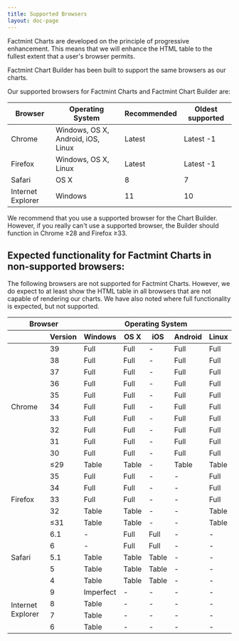 ```yaml
---
title: Supported Browsers
layout: doc-page
---
```


<p>Factmint Charts are developed on the principle of progressive enhancement. This means that we will enhance the HTML table to the fullest extent that a user's browser permits.</p>

<p>Factmint Chart Builder has been built to support the same browsers as our charts.</p>

<p>Our supported browsers for Factmint Charts and Factmint Chart Builder are:</p>

<link rel="stylesheet" href="http://factmint.io/fallback-table.css">
<table class="fm-pie">
<thead>
<tr>
<th>Browser</th><th>Operating System</th><th>Recommended</th><th>Oldest supported</th>
</tr>
<tbody>
<tr>
<td>Chrome</td><td>Windows, OS X, Android, iOS, Linux</td><td>Latest</td><td>Latest -1</td>
</tr>
<tr>
<td>Firefox</td><td>Windows, OS X, Linux</td><td>Latest</td><td>Latest -1</td>
</tr>
<tr>
<td>Safari</td><td>OS X</td><td>8</td><td>7</td>
</tr>
<tr>
<td>Internet Explorer</td><td>Windows</td><td>11</td><td>10</td>
</tr>
</tbody>
</thead>
</table>

<p>We recommend that you use a supported browser for the Chart Builder. However, if you really can't use a supported browser, the Builder should function in Chrome &#8805;28 and Firefox &#8805;33.</p>

## Expected functionality for Factmint Charts in non-supported browsers:

<p>The following browsers are not supported for Factmint Charts. However, we do expect to at least show the HTML table in all browsers that are not capable of rendering our charts. We have also noted where full functionality is expected, but not supported.</p>

<table class="fm-pie">
<thead>
<tr>
<th colspan="2">Browser</th><th colspan="5">Operating System</th>
</tr>
<tr>
<th></th><th>Version</th><th>Windows</th><th>OS X</th><th>iOS</th><th>Android</th><th>Linux</th>
</tr>
</thead>
<tbody>
<tr>
<td rowspan="11">Chrome</td><td>39</td><td>Full</td><td>Full</td><td>-</td><td>Full</td><td>Full</td>
</tr>
<tr>
<td>38</td><td>Full</td><td>Full</td><td>-</td><td>Full</td><td>Full</td>
</tr>
<tr>
<td>37</td><td>Full</td><td>Full</td><td>-</td><td>Full</td><td>Full</td>
</tr>
<tr>
<td>36</td><td>Full</td><td>Full</td><td>-</td><td>Full</td><td>Full</td>
</tr>
<tr>
<td>35</td><td>Full</td><td>Full</td><td>-</td><td>Full</td><td>Full</td>
</tr>
<tr>
<td>34</td><td>Full</td><td>Full</td><td>-</td><td>Full</td><td>Full</td>
</tr>
<tr>
<td>33</td><td>Full</td><td>Full</td><td>-</td><td>Full</td><td>Full</td>
</tr>
<tr>
<td>32</td><td>Full</td><td>Full</td><td>-</td><td>Full</td><td>Full</td>
</tr>
<tr>
<td>31</td><td>Full</td><td>Full</td><td>-</td><td>Full</td><td>Full</td>
</tr>
<tr>
<td>30</td><td>Full</td><td>Full</td><td>-</td><td>Full</td><td>Full</td>
</tr>
<tr>
<td>&#8804;29</td><td>Table</td><td>Table</td><td>-</td><td>Table</td><td>Table</td>
</tr>
<td rowspan="5">Firefox</td><td>35</td><td>Full</td><td>Full</td><td>-</td><td>-</td><td>Full</td>
</tr>
<tr>
<td>34</td><td>Full</td><td>Full</td><td>-</td><td>-</td><td>Full</td>
</tr>
<tr>
<td>33</td><td>Full</td><td>Full</td><td>-</td><td>-</td><td>Full</td>
</tr>
<tr>
<td>32</td><td>Table</td><td>Table</td><td>-</td><td>-</td><td>Table</td>
</tr>
<tr>
<td>&#8804;31</td><td>Table</td><td>Table</td><td>-</td><td>-</td><td>Table</td>
</tr>
<tr>
<td rowspan="5">Safari</td><td>6.1</td><td>-</td><td>Full</td><td>Full</td><td>-</td><td>-</td>
</tr>
<tr>
<td>6</td><td>-</td><td>Full</td><td>Full</td><td>-</td><td>-</td>
</tr>
<tr>
<td>5.1</td><td>Table</td><td>Table</td><td>Table</td><td>-</td><td>-</td>
</tr>
<tr>
<td>5</td><td>Table</td><td>Table</td><td>Table</td><td>-</td><td>-</td>
</tr>
<tr>
<td>4</td><td>Table</td><td>Table<td>Table</td><td>-</td><td>-</td>
</tr>
<tr>
<td rowspan="4">Internet Explorer</td><td>9</td><td>Imperfect</td><td>-</td><td>-</td><td>-</td><td>-</td>
</tr>
<tr>
<td>8</td><td>Table</td><td>-</td><td>-</td><td>-</td><td>-</td>
</tr>
<tr>
<td>7</td><td>Table</td><td>-</td><td>-</td><td>-</td><td>-</td>
</tr>
<tr>
<td>6</td><td>Table</td><td>-</td><td>-</td><td>-</td><td>-</td>
</tr>
</tbody>
</table>